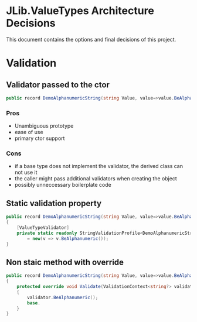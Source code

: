 ﻿# JLib.ValueTypes Architecture Decisions
This document contains the options and final decisions of this project.

# Validation
## Validator passed to the ctor
```cs
public record DemoAlphanumericString(string Value, value=>value.BeAlphanumeric()) : DemoAsciiString(Value);
```
### Pros
- Unambiguous prototype
- ease of use
- primary ctor support
### Cons
- if a base type does not implement the validator, the derived class can not use it
- the caller might pass additional validators when creating the object
- possibly unneccessary boilerplate code
## Static validation property
```cs
public record DemoAlphanumericString(string Value, value=>value.BeAlphanumeric()) : DemoAsciiString(Value)
{
    [ValueTypeValidator]
    private static readonly StringValidationProfile<DemoAlphanumericString> Validator
        = new(v => v.BeAlphanumeric());
}
```
## Non staic method with override  
```cs
public record DemoAlphanumericString(string Value, value=>value.BeAlphanumeric()) : StringValueType(Value)
{
    protected override void Validate(ValidationContext<string?> validator)
    {
        validator.BeAlphanumeric();
        base.
    }
}
```